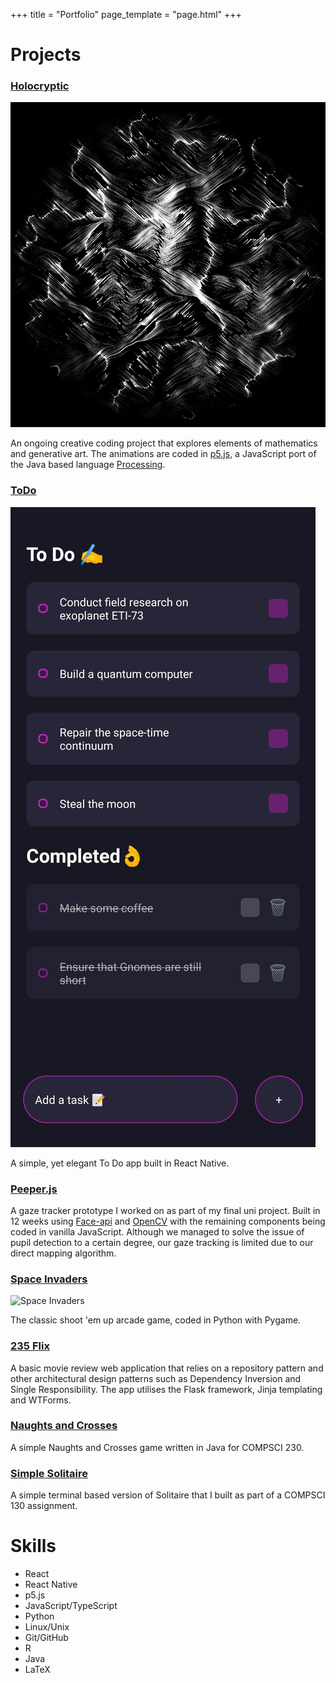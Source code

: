 +++
title = "Portfolio"
page_template = "page.html"
+++

<div class="portfolio">

<div class="projects">

<div class="project">

<h1 class="portfolio-title">Projects</h1>

</div>

<div class="project">

### [Holocryptic](https://amri.dev/Holocryptic/)

![Holocryptic - Perlin Alps](/images/projects/PerlinAlps.png)

An ongoing creative coding project that explores elements of mathematics and generative art. The animations are coded in [p5.js](https://p5js.org/), a JavaScript port of the Java based language [Processing](https://processing.org/).

</div>

<div class="project">

### [ToDo](https://github.com/amriarshad/ToDo)

![ToDo](/images/projects/ToDo.jpg)

A simple, yet elegant To Do app built in React Native.

</div>

<div class="project">

### [Peeper.js](https://amri.dev/peeperjs)

A gaze tracker prototype I worked on as part of my final uni project. Built in 12 weeks using [Face-api](https://github.com/justadudewhohacks/face-api.js/) and [OpenCV](https://opencv.org/) with the remaining components being coded in vanilla JavaScript. Although we managed to solve the issue of pupil detection to a certain degree, our gaze tracking is limited due to our direct mapping algorithm.

</div>

<div class="project">

### [Space Invaders](https://github.com/amriarshad/SpaceInvaders)

![Space Invaders](/images/projects/SpaceInvaders.png)

The classic shoot 'em up arcade game, coded in Python with Pygame.

</div>

<div class="project">

### [235 Flix](https://github.com/amriarshad/235Flix)

A basic movie review web application that relies on a repository pattern and other architectural design patterns such as Dependency Inversion and Single Responsibility. The app utilises the Flask framework, Jinja templating and WTForms.

</div>

<div class="project">

### [Naughts and Crosses](https://github.com/AmriArshad/NaughtsandCrosses)

A simple Naughts and Crosses game written in Java for COMPSCI 230.

</div>

<div class="project">

### [Simple Solitaire](https://github.com/AmriArshad/SimpleSolitaire)

A simple terminal based version of Solitaire that I built as part of a COMPSCI 130 assignment.

</div>

</div>

<div class="skills">

<h1 class="portfolio-title">Skills</h1>

- React
- React Native
- p5.js
- JavaScript/TypeScript
- Python
- Linux/Unix
- Git/GitHub
- R
- Java
- LaTeX

</div>

</div>
